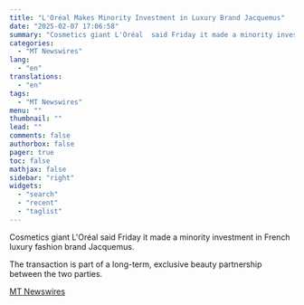 ```yaml
---
title: "L'Oréal Makes Minority Investment in Luxury Brand Jacquemus"
date: "2025-02-07 17:06:58"
summary: "Cosmetics giant L'Oréal  said Friday it made a minority investment in French luxury fashion brand Jacquemus. The transaction is part of a long-term, exclusive beauty partnership between the two parties."
categories:
  - "MT Newswires"
lang:
  - "en"
translations:
  - "en"
tags:
  - "MT Newswires"
menu: ""
thumbnail: ""
lead: ""
comments: false
authorbox: false
pager: true
toc: false
mathjax: false
sidebar: "right"
widgets:
  - "search"
  - "recent"
  - "taglist"
---
```


Cosmetics giant L'Oréal said Friday it made a minority investment in French luxury fashion brand Jacquemus.

The transaction is part of a long-term, exclusive beauty partnership between the two parties.

[MT Newswires](https://www.tradingview.com/news/mtnewswires.com:20250207:G2465040:0/)
